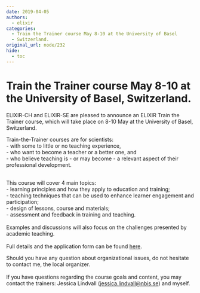 ```yaml
---
date: 2019-04-05
authors:
  - elixir
categories:
  - Train the Trainer course May 8-10 at the University of Basel
  - Switzerland.
original_url: node/232
hide:
  - toc
---
```


# Train the Trainer course May 8-10 at the University of Basel, Switzerland. 

<p>ELIXIR-CH and ELIXIR-SE are pleased to announce an ELIXIR Train the Trainer course, which will take place on 8-10 May at the University of Basel, Switzerland.&nbsp;</p>

<p>Train-the-Trainer courses are for scientists:<br />
- with some to little or no teaching experience,<br />
- who want to become a teacher or a better one, and<br />
- who believe teaching is - or may become - a relevant aspect of their professional development.<br />
&nbsp;</p>

<p>This course will cover 4 main topics:<br />
- learning principles and how they apply to education and training;<br />
- teaching techniques that can be used to enhance learner engagement and participation;<br />
- design of lessons, course and materials;<br />
- assessment and feedback in training and teaching.<br />
<br />
Examples and discussions will also focus on the challenges presented by academic teaching.<br />
<br />
Full details and the application form can be found&nbsp;<a href="https://www.sib.swiss/training/course/2019-05-TtT" moz-do-not-send="true">here</a>.&nbsp;</p>

<p>Should you have any question about organizational issues, do not hesitate to contact me, the local organizer.<br />
<br />
If you have questions regarding the course goals and content, you may contact the trainers: Jessica Lindvall (<a href="mailto:jessica.lindvall@nbis.se">jessica.lindvall@nbis.se</a>) and myself.</p>

